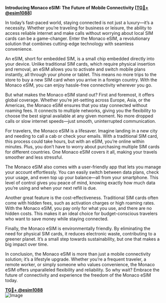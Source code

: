 **Introducing Monaco eSIM: The Future of Mobile Connectivity [[TG💪+ @esim1088](https://t.me/s/esim1088)]**

In today’s fast-paced world, staying connected is not just a luxury—it’s a necessity. Whether you’re traveling for business or leisure, the ability to access reliable internet and make calls without worrying about local SIM cards can be a game-changer. Enter the Monaco eSIM, a revolutionary solution that combines cutting-edge technology with seamless convenience.

An eSIM, short for embedded SIM, is a small chip embedded directly into your device. Unlike traditional SIM cards, which require physical insertion and removal, an eSIM allows you to activate and switch mobile plans instantly, all through your phone or tablet. This means no more trips to the store to buy a new SIM card when you arrive in a foreign country. With the Monaco eSIM, you can enjoy hassle-free connectivity wherever you go.

But what makes the Monaco eSIM stand out? First and foremost, it offers global coverage. Whether you’re jet-setting across Europe, Asia, or the Americas, the Monaco eSIM ensures that you stay connected without roaming fees. It connects to multiple networks, giving you the flexibility to choose the best signal available at any given moment. No more dropped calls or slow internet speeds—just smooth, uninterrupted communication.

For travelers, the Monaco eSIM is a lifesaver. Imagine landing in a new city and needing to call a cab or check your emails. With a traditional SIM card, this process could take hours, but with an eSIM, you’re online within minutes. Plus, you don’t have to worry about purchasing multiple SIM cards for different countries. One Monaco eSIM covers it all, making your travels smoother and less stressful.

The Monaco eSIM also comes with a user-friendly app that lets you manage your account effortlessly. You can easily switch between data plans, check your usage, and even top up your balance—all from your smartphone. This level of control gives you peace of mind, knowing exactly how much data you’re using and when your next refill is due.

Another great feature is the cost-effectiveness. Traditional SIM cards often come with hidden fees, such as activation charges or high roaming rates. With the Monaco eSIM, you pay only for what you use, and there are no hidden costs. This makes it an ideal choice for budget-conscious travelers who want to save money while staying connected.

Finally, the Monaco eSIM is environmentally friendly. By eliminating the need for physical SIM cards, it reduces electronic waste, contributing to a greener planet. It’s a small step towards sustainability, but one that makes a big impact over time.

In conclusion, the Monaco eSIM is more than just a mobile connectivity solution; it’s a lifestyle upgrade. Whether you’re a frequent traveler, a remote worker, or simply someone who values convenience, the Monaco eSIM offers unparalleled flexibility and reliability. So why wait? Embrace the future of connectivity and experience the freedom of the Monaco eSIM today. 

**[TG💪+ @esim1088](https://t.me/s/esim1088)**  
![Image](https://i.postimg.cc/Y0z9fWf4/image.png)